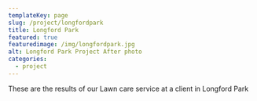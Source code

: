 ```yaml
---
templateKey: page
slug: /project/longfordpark
title: Longford Park
featured: true
featuredimage: /img/longfordpark.jpg
alt: Longford Park Project After photo
categories:
  - project
---
```


These are the results of our Lawn care service at a client in Longford Park
